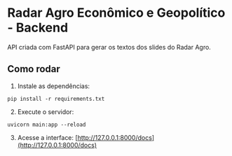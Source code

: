 # Radar Agro Econômico e Geopolítico - Backend

API criada com FastAPI para gerar os textos dos slides do Radar Agro.

## Como rodar

1. Instale as dependências:
```
pip install -r requirements.txt
```

2. Execute o servidor:
```
uvicorn main:app --reload
```

3. Acesse a interface:
[http://127.0.0.1:8000/docs](http://127.0.0.1:8000/docs)
